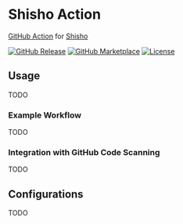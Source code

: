 # Shisho Action

[GitHub Action](https://github.com/features/actions) for [Shisho](https://github.com/flatt-security/shisho)

[![GitHub Release][release-img]][release]
[![GitHub Marketplace][marketplace-img]][marketplace]
[![License][license-img]][license]

<!-- ![](docs/images/action.png) -->

## Usage

TODO

### Example Workflow

TODO

### Integration with GitHub Code Scanning

TODO

## Configurations

TODO

[release]: https://github.com/flatt-security/shisho-action/releases/latest
[release-img]: https://img.shields.io/github/release/flatt-security/shisho-action.svg?logo=github
[marketplace]: https://github.com/marketplace/actions/flatt-security-shisho
[marketplace-img]: https://img.shields.io/badge/marketplace-shisho--action-blue?logo=github
[license]: https://github.com/flatt-security/shisho-action/blob/master/LICENSE
[license-img]: https://img.shields.io/github/license/flatt-security/shisho-action
